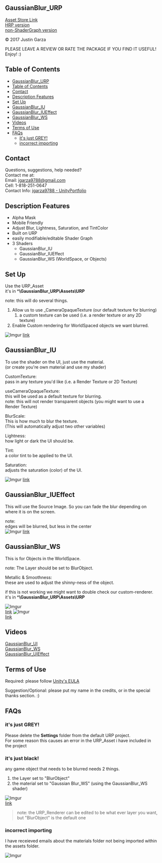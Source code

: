  GaussianBlur_URP
-------------------------------------
[Asset Store Link](http://u3d.as/1wQD)  
[HRP version](http://u3d.as/1EMR)  
[non-ShaderGraph version](http://u3d.as/yJk)  

© 2017 Justin Garza

PLEASE LEAVE A REVIEW OR RATE THE PACKAGE IF YOU FIND IT USEFUL!
Enjoy! :)


## Table of Contents

<!-- TOC -->

- [GaussianBlur_URP](#gaussianblur_urp)
- [Table of Contents](#table-of-contents)
- [Contact](#contact)
- [Description Features](#description-features)
- [Set Up](#set-up)
- [GaussianBlur_IU](#gaussianblur_iu)
- [GaussianBlur_IUEffect](#gaussianblur_iueffect)
- [GaussianBlur_WS](#gaussianblur_ws)
- [Videos](#videos)
- [Terms of Use](#terms-of-use)
- [FAQs](#faqs)
    - [it's just GREY!](#its-just-grey)
    - [incorrect importing](#incorrect-importing)

<!-- /TOC -->

## Contact

Questions, suggestions, help needed?  
Contact me at:  
Email: jgarza9788@gmail.com  
Cell: 1-818-251-0647  
Contact Info: [jgarza9788 - UnityPortfolio](https://github.com/jgarza9788/UnityPortfolio)  


## Description Features

* Alpha Mask
* Mobile Friendly
* Adjust Blur, Lightness, Saturation, and TintColor 
* Built on URP
* easily modifiable/editable Shader Graph
* 3 Shaders
    * GaussianBlur_IU
    * GaussianBlur_IUEffect
    * GaussianBlur_WS (WorldSpace, or Objects)

## Set Up
Use the URP_Asset  
it's in ***\GaussianBlur_URP\Assets\URP**

note: this will do several things.
1. Allow us to use _CameraOpaqueTexture (our default texture for blurring)
    1. a custom texture can be used (i.e. a render texture or any 2D texture)
2. Enable Custom rendering for WorldSpaced objects we want blurred.

![Imgur](https://i.imgur.com/B7s0p8Ls.png)
[link](https://i.imgur.com/B7s0p8L.png)

## GaussianBlur_IU
To use the shader on the UI, just use the material.  
(or create you're own material and use my shader)

CustomTexture:  
pass in any texture you'd like (i.e. a Render Texture or 2D Texture)

useCameraOpaqueTexture:  
this will be used as a default texture for blurring.  
note: this will not render transparent objects (you might want to use a Render Texture)

BlurScale:  
This is how much to blur the texture.  
(This will automatically adjust two other variables)

Lightness:  
how light or dark the UI should be.

Tint:  
a color tint to be applied to the UI.

Saturation:  
adjusts the saturation (color) of the UI.

![Imgur](https://i.imgur.com/CPsRJI8s.png)
[link](https://i.imgur.com/CPsRJI8.png)

## GaussianBlur_IUEffect
This will use the Source Image.
So you can fade the blur depending on where it is on the screen.

note:  
edges will be blurred, but less in the center  
![Imgur](https://i.imgur.com/vZ7FJoNs.png)
[link](https://i.imgur.com/vZ7FJoN.png)

## GaussianBlur_WS
This is for Objects in the WorldSpace.

note: The Layer should be set to BlurObject.

Metallic & Smoothness:  
these are used to adjust the shinny-ness of the object.  

if this is not working we might want to double check our custom-renderer.
it's in ***\GaussianBlur_URP\Assets\URP**

![Imgur](https://i.imgur.com/X4vxYgks.png)  
[link](https://i.imgur.com/X4vxYgk.png)
![Imgur](https://i.imgur.com/isubyX3s.png)  
[link](https://i.imgur.com/isubyX3.png)


## Videos
[GaussianBlur_UI](https://youtu.be/v11TBFgPKDE)  
[GaussianBlur_WS](https://youtu.be/lwK_AaKw4kc)    
[GaussianBlur_UIEffect](https://youtu.be/2delOzh9Wt8)

## Terms of Use

Required:
please follow [Unity's EULA](https://unity3d.com/legal/as_terms) 

Suggestion/Optional:
please put my name in the credits, or in the special thanks section. :)  

## FAQs

### it's just GREY!
Please delete the **Settings** folder from the default URP project.  
For some reason this causes an error in the URP_Asset i have included in the project

### it's just black!
any game object that needs to be blurred needs 2 things.  

1. the Layer set to "BlurObject"
2. the material set to "Gaussian Blur_WS" (using the GaussianBlur_WS shader)

![Imgur](https://i.imgur.com/IJsQJ3Qs.png)  
[link](https://i.imgur.com/IJsQJ3Q.png)

>note: the URP_Renderer can be edited to be what ever layer you want, but "BlurObject" is the default one


### incorrect importing 

I have receieved emails about the materials folder not being imported within the assets folder.


![Imgur](https://i.imgur.com/a7dzmU9.png)